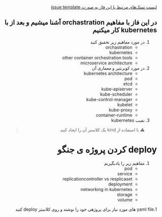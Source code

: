 <div dir="rtl" align='right'>

[لیست تسک‌های مرتبط با این فاز به صورت issue template](./issue-Phase07.md)

## در این فاز با مفاهیم orchastration آشنا میشیم و بعد از با kubernetes  کار میکنیم

1. در مورد مفاهیم زیر تحقیق کنید
    - orchastration
    - kubernetes
    - other container orchestration tools
    - microservice architecture
1. در مورد کوبرنتیر و معماری آن
    -  kubernetes architecture
    - pod
    - etcd
    - kube-apiserver
    - kube-scheduler
    - kube-control-manager
    - kubelet
    - kube-proxy
    - container-runtime
1. نصب kubernetes
    > :warning: با استفاده از kind یک کلاستر آن را ایجاد کنید

# deploy کردن پروژه ی جنگو 
 
 
 1. مفاهیم زیر را یادبگیریم
     - pod
     - service
     - replicationcontroller vs resplicaset
     - deployment
     - networking in kubernetes
     - storage
     - volume

1.yaml file های مورد نیاز برای پروژهی خود را نوشته و روی کلاستر deploy کنید
